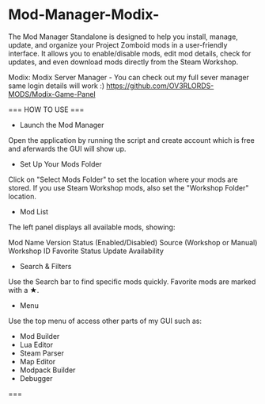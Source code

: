 # Mod-Manager-Modix-
The Mod Manager Standalone is designed to help you install, manage, update, and organize your Project Zomboid mods in a user-friendly interface. It allows you to enable/disable mods, edit mod details, check for updates, and even download mods directly from the Steam Workshop.

Modix: Modix Server Manager - You can check out my full sever manager same login details will work :)
https://github.com/OV3RLORDS-MODS/Modix-Game-Panel

=== HOW TO USE ===

- Launch the Mod Manager

Open the application by running the script and create account which is free and aferwards the GUI will show up. 

- Set Up Your Mods Folder

Click on "Select Mods Folder" to set the location where your mods are stored.
If you use Steam Workshop mods, also set the "Workshop Folder" location.

- Mod List

The left panel displays all available mods, showing:

Mod Name
Version
Status (Enabled/Disabled)
Source (Workshop or Manual)
Workshop ID
Favorite Status
Update Availability

- Search & Filters
  
Use the Search bar to find specific mods quickly.
Favorite mods are marked with a ★.

- Menu

Use the top menu of access other parts of my GUI such as:

- Mod Builder
- Lua Editor
- Steam Parser
- Map  Editor 
- Modpack Builder 
- Debugger

===
